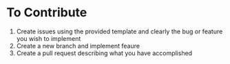 # To Contribute
1. Create issues using the provided template and clearly the bug or feature you wish to implement
2. Create a new branch and implement feaure
3. Create a pull request describing what you have accomplished
